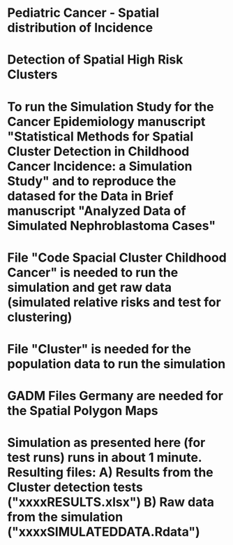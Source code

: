 # Pediatric Cancer - Spatial distribution of Incidence 
# Detection of Spatial High Risk Clusters 


# To run the Simulation Study for the Cancer Epidemiology manuscript "Statistical Methods for Spatial Cluster Detection in Childhood Cancer Incidence: a Simulation Study" and to reproduce the datased for the Data in Brief manuscript "Analyzed Data of Simulated Nephroblastoma Cases"
# File "Code Spacial Cluster Childhood Cancer" is needed to run the simulation and get raw data (simulated relative risks and test for clustering)
# File "Cluster" is needed for the population data to run the simulation
# GADM Files Germany are needed for the Spatial Polygon Maps

# Simulation as presented here (for test runs) runs in about 1 minute. Resulting files: A) Results from the Cluster detection tests ("xxxxRESULTS.xlsx") B)  Raw data from the simulation ("xxxxSIMULATEDDATA.Rdata")
